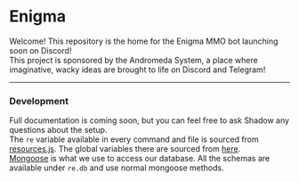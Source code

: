 # Enigma

Welcome! This repository is the home for the Enigma MMO bot launching soon on Discord!  
This project is sponsored by the Andromeda System, a place where imaginative, wacky ideas are brought to life on Discord and Telegram!  

<hr>  

### Development  
Full documentation is coming soon, but you can feel free to ask Shadow any questions about the setup.  
The `re` variable available in every command and file is sourced from [resources.js](resources.js). The global variables there are sourced from [here](https://github.com/andromedabots/global).  
[Mongoose](https://npmjs.org/package/mongoose) is what we use to access our database. All the schemas are available under `re.db` and use normal mongoose methods.  
